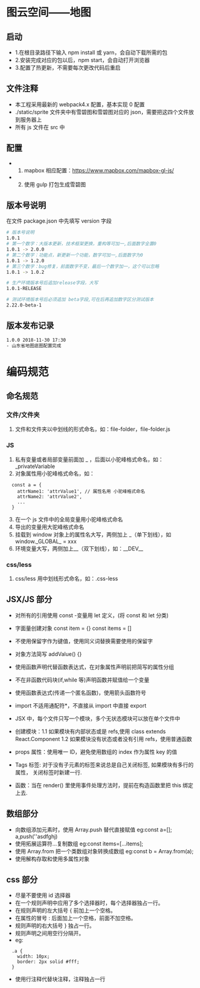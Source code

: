 # 图云空间——地图

## 启动

- 1.在根目录路径下输入 npm install 或 yarn，会自动下载所需的包
- 2.安装完成对应的包以后，npm start，会自动打开浏览器
- 3.配置了热更新，不需要每次更改代码后重启

## 文件注释

- 本工程采用最新的 webpack4.x 配置，基本实现 0 配置
- ./static/sprite 文件夹中有雪碧图和雪碧图对应的 json，需要把这四个文件放到服务器上
- 所有 js 文件在 src 中

## 配置

- 1. mapbox 相应配置：https://www.mapbox.com/mapbox-gl-js/
- 2. 使用 gulp 打包生成雪碧图

## 版本号说明

在文件 package.json 中先填写 version 字段

```bash
# 版本号说明
1.0.1
# 第一个数字：大版本更新，技术框架更换，重构等可加一,后面数字全置0
1.0.1 -> 2.0.0
# 第二个数字：功能点，新更新一个功能，数字可加一,后面数字为0
1.0.1 -> 1.2.0
# 第三个数字：bug修复，前面数字不变，最后一个数字加一，这个可以忽略
1.0.1 -> 1.0.2

# 生产环境版本号后追加release字段，大写
1.0.1-RELEASE

# 测试环境版本号后必须追加 beta字段,可在后再追加数字区分测试版本
2.22.0-beta-1
```

## 版本发布记录

```bash
1.0.0 2018-11-30 17:30
- 山东省地图底图配置完成
```

# 编码规范

## 命名规范

### 文件/文件夹

1. 文件和文件夹以中划线的形式命名，如：file-folder，file-folder.js

### JS

1. 私有变量或者局部变量前面加 \_ ，后面以小驼峰格式命名，如：\_privateVariable
2. 对象属性用小驼峰格式命名，如：

```
  const a = {
    attrName1: 'attrValue1', // 属性名用 小驼峰格式命名
    attrName2: 'attrValue2',
    ...
  }
```

3. 在一个 js 文件中的全局变量用小驼峰格式命名
4. 导出的变量用大驼峰格式命名
5. 挂载到 window 对象上的属性名大写，两侧加上 \_（单下划线），如 window.\_GLOBAL\_ = xxx
6. 环境变量大写，两侧加上\_\_（双下划线），如：\_\_DEV\_\_

### css/less

1. css/less 用中划线形式命名，如：\.css-less

## JSX/JS 部分

- 对所有的引用使用 const -变量用 let 定义，(将 const 和 let 分类)
- 字面量创建对象 const item = {} const items = []
- 不使用保留字作为键值，使用同义词替换需要使用的保留字
- 对象方法简写 addValue() {}
- 使用函数声明代替函数表达式，在对象属性声明前把简写的属性分组

- 不在非函数代码块(if,while 等)声明函数并赋值给一个变量
- 使用函数表达式(传递一个匿名函数)，使用箭头函数符号
- import 不适用通配符\*，不直接从 import 中直接 export
- JSX 中，每个文件只写一个模块，多个无状态模块可以放在单个文件中
- 创建模块：1.1 如果模块有内部状态或是 refs,使用 class extends React.Component
  1.2 如果模块没有状态或者没有引用 refs，使用普通函数
- props 属性：使用唯一 ID，避免使用数组的 index 作为属性 key 的值
- Tags 标签: 对于没有子元素的标签来说总是自己关闭标签, 如果模块有多行的属性， 关闭标签时新建一行.
- 函数：当在 render() 里使用事件处理方法时，提前在构造函数里把 this 绑定上去.

## 数组部分

- 向数组添加元素时，使用 Array.push 替代直接赋值
  eg:const a=[]; a,push(''asdfghj)
- 使用拓展运算符...复制数组
  eg:const items=[...items];
- 使用 Array.from 把一个类数组对象转换成数组
  eg:const b = Array.from(a);
- 使用解构存取和使用多属性对象

## css 部分

- 尽量不要使用 id 选择器
- 在一个规则声明中应用了多个选择器时，每个选择器独占一行。
- 在规则声明的左大括号 { 前加上一个空格。
- 在属性的冒号 : 后面加上一个空格，前面不加空格。
- 规则声明的右大括号 } 独占一行。
- 规则声明之间用空行分隔开。
- eg:

```
  .a {
    width: 10px;
    border: 2px solid #fff;
  }
```

- 使用行注释代替块注释，注释独占一行
